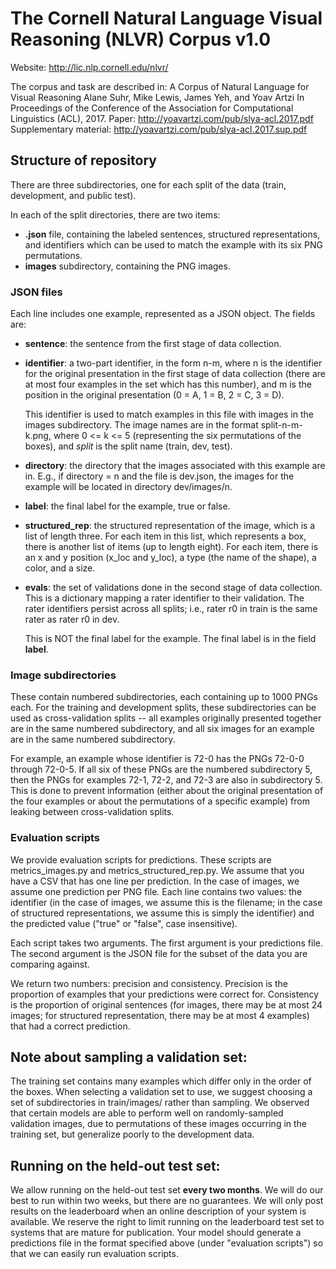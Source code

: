 # The Cornell Natural Language Visual Reasoning (NLVR) Corpus v1.0
Website: http://lic.nlp.cornell.edu/nlvr/

The corpus and task are described in:
A Corpus of Natural Language for Visual Reasoning
Alane Suhr, Mike Lewis, James Yeh, and Yoav Artzi
In Proceedings of the Conference of the Association for Computational Linguistics (ACL), 2017.
Paper: http://yoavartzi.com/pub/slya-acl.2017.pdf  
Supplementary material: http://yoavartzi.com/pub/slya-acl.2017.sup.pdf  

## Structure of repository

There are three subdirectories, one for each split of the data (train,
development, and public test).

In each of the split directories, there are two items:
* **.json** file, containing the labeled sentences, structured representations, and identifiers which can be used to match the example with its six PNG permutations.
* **images** subdirectory, containing the PNG images.

### JSON files
Each line includes one example, represented as a JSON object. The fields are:
* **sentence**: the sentence from the first stage of data collection.
* **identifier**: a two-part identifier, in the form n-m, where n is the identifier for the original presentation in the first stage of data collection (there are at most four examples in the set which has this number), and m is the position in the original presentation (0 = A, 1 = B, 2 = C, 3 = D). 
                   
  This identifier is used to match examples in this file with images in the images subdirectory. The image names are in the format split-n-m-k.png, where 0 <= k <= 5 (representing the six permutations of the boxes), and *split* is the split name (train, dev, test).
* **directory**: the directory that the images associated with this example are in. E.g., if directory = n and the file is dev.json, the images for the example will be located in directory dev/images/n.
* **label**: the final label for the example, true or false.
* **structured_rep**: the structured representation of the image, which is a list of length three. For each item in this list, which represents a box, there is another list of items (up to length eight). For each item, there is an x and y position (x_loc and y_loc), a type (the name of the shape), a color, and a size.
* **evals**: the set of validations done in the second stage of data collection. This is a dictionary mapping a rater identifier to their validation. The rater identifiers persist across all splits; i.e., rater r0 in train is the same rater as rater r0 in dev. 
             
  This is NOT the final label for the example. The final label is in the field **label**.

### Image subdirectories
These contain numbered subdirectories, each containing up to 1000 PNGs each. For the training and development splits, these subdirectories can be used as cross-validation splits -- all examples originally presented together are in the same numbered subdirectory, and all six images for an example are in the same numbered subdirectory.
  
For example, an example whose identifier is 72-0 has the PNGs 72-0-0 through 72-0-5. If all six of these PNGs are the numbered subdirectory 5, then the PNGs for examples 72-1, 72-2, and 72-3 are also in subdirectory 5. This is done to prevent information (either about the original presentation of the four examples or about the permutations of a specific example) from leaking between cross-validation splits.

### Evaluation scripts
We provide evaluation scripts for predictions. These scripts are metrics_images.py and metrics_structured_rep.py. We assume that you have a CSV that has one line per prediction. In the case of images, we assume one prediction per PNG file. Each line contains two values: the identifier (in the case of images, we assume this is the filename; in the case of structured representations, we assume this is simply the identifier) and the predicted value ("true" or "false", case insensitive). 

Each script takes two arguments. The first argument is your predictions file. The second argument is the JSON file for the subset of the data you are comparing against.

We return two numbers: precision and consistency. Precision is the proportion of examples that your predictions were correct for. Consistency is the proportion of original sentences (for images, there may be at most 24 images; for structured representation, there may be at most 4 examples) that had a correct prediction. 

## Note about sampling a validation set:
The training set contains many examples which differ only in the order of the boxes. When selecting a validation set to use, we suggest choosing a set of subdirectories in train/images/ rather than sampling. We observed that certain models are able to perform well on randomly-sampled validation images, due to permutations of these images occurring in the training set, but generalize poorly to the development data.

## Running on the held-out test set:
We allow running on the held-out test set **every two months**. We will do our best to run within two weeks, but there are no guarantees. We will only post results on the leaderboard when an online description of your system is available. We reserve the right to limit running on the leaderboard test set to systems that are mature for publication. Your model should generate a predictions file in the format specified above (under "evaluation scripts") so that we can easily run evaluation scripts. 
